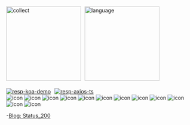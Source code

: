<div style="display: flex; margin: 20px 0">
  <img
    alt="collect"
    src="https://github-readme-stats.vercel.app/api?username=Youngsccc&include_all_commits=true&show_icons=true&icon_color=fff&bg_color=30,e96443,904e95&title_color=fff&text_color=fff"
    style="height: 200px"
  />
  <img
    alt="language"
    src="https://github-readme-stats.vercel.app/api/top-langs/?username=Youngsccc&hide=php&include_all_commits=true"
    style="height: 200px;margin-left: 10px"
  />
</div>

<div style="display: flex">
  <a href="https://github.com/Youngsccc/Koa-demo">
    <img
      alt="resp-koa-demo"
      src="https://github-readme-stats.vercel.app/api/pin/?username=Youngsccc&repo=Koa-demo&show_owner=true"
    />
  </a>
  <a href="https://github.com/Youngsccc/axios-ts">
    <img 
      alt="resp-axios-ts"
      src="https://github-readme-stats.vercel.app/api/pin/?username=Youngsccc&repo=axios-ts&show_owner=true"
      style="margin-left: 10px"
    />
  </a>
</div>

<img src="https://img.shields.io/badge/Code-Html-orange?logo=HTML5" alt="icon" />
<img src="https://img.shields.io/badge/Code-CSS-green?logo=CSS" alt="icon" />
<img src="https://img.shields.io/badge/Code-CSS3-orange?logo=css3" alt="icon" />
<img src="https://img.shields.io/badge/Code-Javascript-yellow?logo=Javascript" alt="icon" />
<img src="https://img.shields.io/badge/Code-Typescript-blue?logo=typescript" alt="icon" />

<img src="https://img.shields.io/badge/Library-React-blue?logo=react" alt="icon" />
<img src="https://img.shields.io/badge/Library-Electron-blue?logo=Electron" alt="icon" />
<img src="https://img.shields.io/badge/Library-ReactNative-blue?logo=react" alt="icon" />
<img src="https://img.shields.io/badge/Framework-Vue-ligthgreen?logo=Vue3" alt="icon" />

<img src="https://img.shields.io/badge/Tools-docker-blue?logo=docker" alt="icon" />
<img src="https://img.shields.io/badge/Editor-webStorm-blue?logo=webStorm" alt="icon" />
<img src="https://img.shields.io/badge/Editor-vsCode-blue?logo=Microsoft" alt="icon" />

-[Blog: Status_200](https://www.yuque.com/hox05b)

